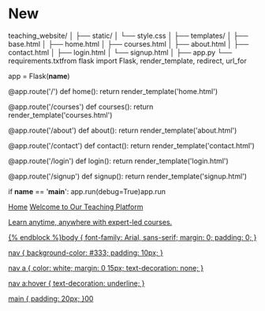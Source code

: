 # New
teaching_website/
│
├── static/
│   └── style.css
│
├── templates/
│   ├── base.html
│   ├── home.html
│   ├── courses.html
│   ├── about.html
│   ├── contact.html
│   ├── login.html
│   └── signup.html
│
├── app.py
└── requirements.txtfrom flask import Flask, render_template, redirect, url_for

app = Flask(__name__)

@app.route('/')
def home():
    return render_template('home.html')

@app.route('/courses')
def courses():
    return render_template('courses.html')

@app.route('/about')
def about():
    return render_template('about.html')

@app.route('/contact')
def contact():
    return render_template('contact.html')

@app.route('/login')
def login():
    return render_template('login.html')

@app.route('/signup')
def signup():
    return render_template('signup.html')

if __name__ == '__main__':
    app.run(debug=True)app.run<!DOCTYPE html>
<html>
<head>
    <title>{% block title %}Teaching Website{% endblock %}</title>
    <link rel="stylesheet" href="{{ url_for('static', filename='style.css') }}">
</head>
<body>
    <nav>
        <a href="/">Home</a>
        <a href="/courses{% extends "base.html" %}
{% block title %}Home - Teaching Website{% endblock %}
{% block content %}
    <h1>Welcome to Our Teaching Platform</h1>
    <p>Learn anytime, anywhere with expert-led courses.</p>
{% endblock %}body {
    font-family: Arial, sans-serif;
    margin: 0;
    padding: 0;
}

nav {
    background-color: #333;
    padding: 10px;
}

nav a {
    color: white;
    margin: 0 15px;
    text-decoration: none;
}

nav a:hover {
    text-decoration: underline;
}

main {
    padding: 20px;
}00
